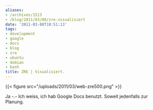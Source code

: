```yaml
---
aliases:
- /archives/1513
- /blog/2011/03/08/zre-visualisiert
date: '2011-03-08T18:51:13'
tags:
- development
- google
- docs
- blog
- zre
- ubuntu
- debian
- bash
title: ZRE | Visualisiert.
---
```


{{< figure src="/uploads/2011/03/web-zre500.png" >}}

Ja -.- Ich weiss, ich hab Google Docs benutzt. Soweit jedenfalls zur Planung.

